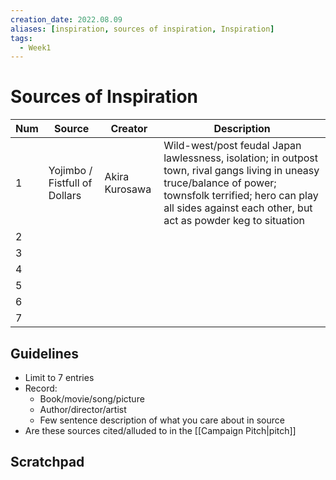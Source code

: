 ```yaml
---
creation_date: 2022.08.09
aliases: [inspiration, sources of inspiration, Inspiration]
tags:
  - Week1
---
```


# Sources of Inspiration

| Num | Source                        | Creator        | Description                                                                                                                                                                                                                   |
| --- | ----------------------------- | -------------- | ----------------------------------------------------------------------------------------------------------------------------------------------------------------------------------------------------------------------------- |
| 1   | Yojimbo / Fistfull of Dollars | Akira Kurosawa | Wild-west/post feudal Japan lawlessness, isolation; in outpost town, rival gangs living in uneasy truce/balance of power; townsfolk terrified; hero can play all sides against each other, but act as powder keg to situation |
| 2   |                               |                |                                                                                                                                                                                                                               |
| 3   |                               |                |                                                                                                                                                                                                                               |
| 4   |                               |                |                                                                                                                                                                                                                               |
| 5   |                               |                |                                                                                                                                                                                                                               |
| 6   |                               |                |                                                                                                                                                                                                                               |
| 7   |                               |                |                                                                                                                                                                                                                               |    |                               |                |                                                                                                                                                                                                                               |

## Guidelines
- Limit to 7 entries
- Record:
	- Book/movie/song/picture
	- Author/director/artist
	- Few sentence description of what you care about in source
- Are these sources cited/alluded to in the [[Campaign Pitch|pitch]]
 
## Scratchpad
